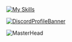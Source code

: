 [![My Skills](https://skillicons.dev/icons?i=discord,github,instagram,linux,raspberrypi,twitter,&theme=dark)](https://numr.one)

[![DiscordProfileBanner](https://discord.c99.nl/widget/theme-1/778333176861949953.png)](https://discord.gg/5a7ve9rmee)

![MasterHead](https://raw.githubusercontent.com/number0x0001/number0x0001/main/827020538.jpg)


<!-- ![Welcome to my profile!](https://cdn-images-1.medium.com/max/1600/1*g3zcRSjUu50p7_1brc9c2Q.gif) -->                                                
<!-- [![number0x01's github stats](https://github-readme-stats.vercel.app/api?username=number0x01&count_private=true&show_icons=true&theme=radical&hide_rank=false)](https://github.com/anuraghazra/github-readme-stats) -->
